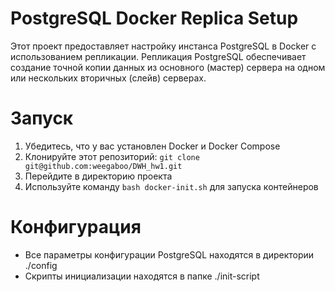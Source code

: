 # PostgreSQL Docker Replica Setup
Этот проект предоставляет настройку инстанса PostgreSQL в Docker с использованием репликации. Репликация PostgreSQL обеспечивает создание точной копии данных из основного (мастер) сервера на одном или нескольких вторичных (слейв) серверах.

# Запуск
1. Убедитесь, что у вас установлен Docker и Docker Compose
2. Клонируйте этот репозиторий: `git clone git@github.com:weegaboo/DWH_hw1.git`
3. Перейдите в директорию проекта
4. Используйте команду `bash docker-init.sh` для запуска контейнеров

# Конфигурация
* Все параметры конфигурации PostgreSQL находятся в директории ./config
* Скрипты инициализации находятся в папке ./init-script
